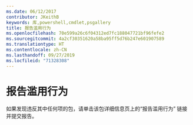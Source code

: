 ```yaml
---
ms.date: 06/12/2017
contributor: JKeithB
keywords: 库,powershell,cmdlet,psgallery
title: 报告滥用行为
ms.openlocfilehash: 70e599a26c6f04312ed7fc188047721bf96fefe2
ms.sourcegitcommit: 4a2cf30351620a58ba95ff5d76b247e601907589
ms.translationtype: HT
ms.contentlocale: zh-CN
ms.lasthandoff: 09/27/2019
ms.locfileid: "71328308"
---
```

# <a name="report-abuse"></a>报告滥用行为

如果发现违反其中任何项的包，请单击该包详细信息页上的“报告滥用行为”  链接并提交报告。
